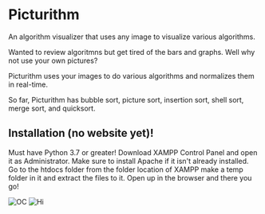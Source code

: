 # Picturithm
An algorithm visualizer that uses any image to visualize various algorithms. 



Wanted to review algoritmns but get tired of the bars and graphs. Well why not use your own pictures? 

Picturithm uses your images to do various algorithms and normalizes them in real-time. 

So far, Picturithm has bubble sort, picture sort, insertion sort, shell sort, merge sort, and quicksort. 




## Installation (no website yet)! ##

Must have Python 3.7 or greater! 
Download XAMPP Control Panel and open it as Administrator. Make sure to install Apache if it isn't already installed. 
Go to the htdocs folder from the folder location of XAMPP make a temp folder in it and extract the files to it.
Open up in the browser and there you go!

![OC](https://media.giphy.com/media/7GAj6oghidskq1aBoB/giphy.gif) ![Hi](https://media.giphy.com/media/8KcDzQRs0Xo1P0BODs/giphy.gif)
